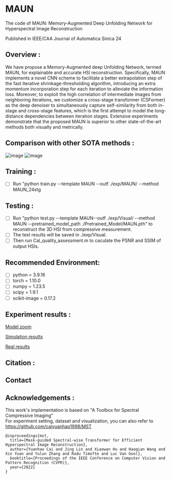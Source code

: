 # MAUN
The code of MAUN: Memory-Augmented Deep Unfolding Network for Hyperspectral Image Reconstruction

Published in IEEE/CAA Journal of Automatica Sinica 24

## Overview :<br>
We have propose a Memory-Augmented deep Unfolding Network, termed MAUN, for explainable and accurate HSI
reconstruction. Specifically, MAUN implements a novel CNN scheme to facilitate a better extrapolation step of the fast 
iterative shrinkage-thresholding algorithm, introducing an extra momentum incorporation step for each iteration to alleviate the
information loss. Moreover, to exploit the high correlation of intermediate images from neighboring iterations, we customize 
a cross-stage transformer (CSFormer) as the deep denoiser to simultaneously capture self-similarity from both in-stage and 
cross-stage features, which is the first attempt to model the long-distance dependencies between iteration stages. Extensive
experiments demonstrate that the proposed MAUN is superior to other state-of-the-art methods both visually and metrically.

## Comparison with other SOTA methods :<br>
![image](https://github.com/HuQ1an/MAUN/assets/86952915/381df459-d776-4277-8ea0-4319273b34c3)
![image](https://github.com/HuQ1an/MAUN/assets/86952915/4827666e-df9b-4552-828d-c73da91484a6)

## Training :<br>
- [ ] Run "python train.py --template MAUN --outf ./exp/MAUN/ --method MAUN_24stg 

## Testing :<br>
- [ ] Run "python test.py --template MAUN--outf ./exp/Visual/ --method MAUN --pretrained_model_path ./Pretrained_Model/MAUN.pth" to reconstruct the 3D HSI from compressive measurement.
- [ ] The test results will be saved in ./exp/Visual.
- [ ] Then run  Cal_quality_assessment.m  to caculate the PSNR and SSIM of output HSIs.

## Recommended Environment:<br>

 - [ ] python = 3.9.16
 - [ ] torch = 1.10.0
 - [ ] numpy = 1.23.5
 - [ ] scipy = 1.9.1
 - [ ] scikit-image = 0.17.2

## Experiment results :<br>
 [Model zoom](https://pan.baidu.com/s/1911G9IRRKDIYXYgDs2Ey2g?pwd=3kch)
 
 [Simulation results](https://pan.baidu.com/s/13PCmWgXiWHiH8wVgHOYa4A?pwd=kp5t)
 
 [Real results](https://pan.baidu.com/s/1mApjGHPJcR4hsgVE9gcbNg?pwd=th9g)

## Citation :<br>

## Contact

## Acknowledgements :<br>
This work's implementation is based on "A Toolbox for Spectral Compressive Imaging"  
For experiment setting, dataset and visualization, you can also refer to https://github.com/caiyuanhao1998/MST
```
@inproceedings{mst,
  title={Mask-guided Spectral-wise Transformer for Efficient Hyperspectral Image Reconstruction},
  author={Yuanhao Cai and Jing Lin and Xiaowan Hu and Haoqian Wang and Xin Yuan and Yulun Zhang and Radu Timofte and Luc Van Gool},
  booktitle={Proceedings of the IEEE Conference on Computer Vision and Pattern Recognition (CVPR)},
  year={2022}
}
```
